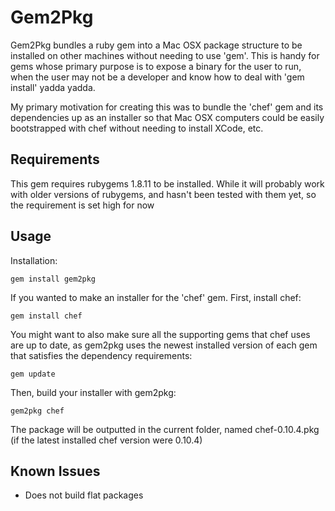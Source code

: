 # Gem2Pkg

Gem2Pkg bundles a ruby gem into a Mac OSX package structure to be installed on other machines without needing to use 'gem'.  This is handy for gems whose primary purpose is to expose a binary for the user to run, when the user may not be a developer and know how to deal with 'gem install' yadda yadda.

My primary motivation for creating this was to bundle the 'chef' gem and its dependencies up as an installer so that Mac OSX computers could be easily bootstrapped with chef without needing to install XCode, etc.

## Requirements

This gem requires rubygems 1.8.11 to be installed.  While it will probably work with older versions of rubygems, and hasn't been tested with them yet, so the requirement is set high for now

## Usage

Installation:

	gem install gem2pkg

If you wanted to make an installer for the 'chef' gem.  First, install chef:

	gem install chef

You might want to also make sure all the supporting gems that chef uses are up to date, as gem2pkg uses the newest installed version of each gem that satisfies the dependency requirements:

	gem update

Then, build your installer with gem2pkg:

	gem2pkg chef

The package will be outputted in the current folder, named chef-0.10.4.pkg (if the latest installed chef version were 0.10.4)

## Known Issues

* Does not build flat packages
